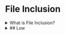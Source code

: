 # File Inclusion

<details> <summary>What is File Inclusion?</summary>
The File Inclusion vulnerability allows an attacker to include a file, usually exploiting a “dynamic file inclusion” mechanisms implemented in the target application. The vulnerability occurs due to the use of user-supplied input without proper validation. Local file inclusion (also known as LFI) is the process of including files, that are already locally present on the server, through the exploiting of vulnerable inclusion procedures implemented in the application. This vulnerability occurs, for example, when a page receives, as input, the path to the file that has to be included and this input is not properly sanitized, allowing directory traversal characters (such as dot-dot-slash) to be injected. Although most examples point to vulnerable PHP scripts, we should keep in mind that it is also common in other technologies such as JSP, ASP and others. </details>


<details><summary> ## Low </summary>

</details>
